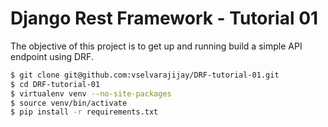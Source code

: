 # Django Rest Framework - Tutorial 01
The objective of this project is to get up and running build a simple API endpoint using DRF.

```bash
$ git clone git@github.com:vselvarajijay/DRF-tutorial-01.git
$ cd DRF-tutorial-01
$ virtualenv venv --no-site-packages
$ source venv/bin/activate
$ pip install -r requirements.txt
```
